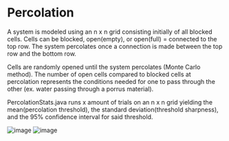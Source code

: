# Percolation
A system is modeled using an n x n grid consisting initially of all blocked cells. Cells can be blocked, open(empty), or open(full) = connected to the top row. The system percolates once a connection is made between the top row and the bottom row. 

Cells are randomly opened until the system percolates (Monte Carlo method). The number of open cells compared to blocked cells at percolation represents the conditions needed for one to pass through the other (ex. water passing through a porrus material).

PercolationStats.java runs x amount of trials on an n x n grid yielding the mean(percolation threshold), the standard deviation(threshold sharpness), and the 95% confidence interval for said threshold.

![image](https://user-images.githubusercontent.com/84862652/129913336-ec5d32e0-b0b1-478b-a438-3ee7077346d7.png)
![image](https://user-images.githubusercontent.com/84862652/129913371-a0c5a9cb-d1d6-4b82-a83a-8e088fbf7fa6.png)
